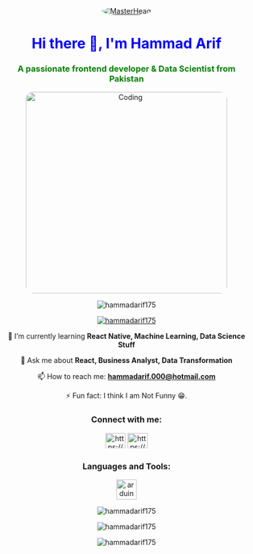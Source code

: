 <div align="center">
  <a href="https://rishavchanda.io">
    <img src="https://media1.giphy.com/media/v1.Y2lkPTc5MGI3NjExYWwxeDBoZmhpdXZrb2JqNW94eHZyOWZyNW5iYnFzYjVsZWJ4YzUzcSZlcD12MV9pbnRlcm5hbF9naWZfYnlfaWQmY3Q9Zw/3osxY9kuM2NGUfvThe/giphy.gif" alt="MasterHead" style="border-radius: 50%;">
  </a>
</div>

<h1 align="center" style="color:blue;">Hi there 👋, I'm Hammad Arif</h1>
<h3 align="center" style="color:green;">A passionate frontend developer & Data Scientist from Pakistan</h3>

<div align="center">
  <img alt="Coding" width="400" src="https://th.bing.com/th/id/R.c0d1b11e54c2b07f7353dd160e8ba80d?rik=BH2sjO5Vy1%2fC%2fg&pid=ImgRaw&r=0" style="border-radius: 15px;">
</div>

<p align="center">
  <img src="https://komarev.com/ghpvc/?username=hammadarif175&label=Profile%20views&color=0e75b6&style=flat" alt="hammadarif175">
</p>

<div align="center">
  <a href="https://github.com/ryo-ma/github-profile-trophy">
    <img src="https://github-profile-trophy.vercel.app/?username=hammadarif175" alt="hammadarif175">
  </a>
</div>

<p align="center">🌱 I’m currently learning <strong>React Native, Machine Learning, Data Science Stuff</strong></p>
<p align="center">💬 Ask me about <strong>React, Business Analyst, Data Transformation</strong></p>
<p align="center">📫 How to reach me: <a href="mailto:hammadarif.000@hotmail.com"><strong>hammadarif.000@hotmail.com</strong></a></p>
<p align="center">⚡ Fun fact: I think I am Not Funny 😁.</p>

<h3 align="center">Connect with me:</h3>
<p align="center">
  <a href="https://linkedin.com/in/hammad175/" target="_blank"><img src="https://raw.githubusercontent.com/rahuldkjain/github-profile-readme-generator/master/src/images/icons/Social/linked-in-alt.svg" alt="https://www.linkedin.com/in/hammad175/" height="30" width="40"></a>
  <a href="https://www.youtube.com/@hammadarif3441" target="_blank"><img src="https://raw.githubusercontent.com/rahuldkjain/github-profile-readme-generator/master/src/images/icons/Social/youtube.svg" alt="https://www.youtube.com/@hammadarif3441" height="30" width="40"></a>
</p>

<h3 align="center">Languages and Tools:</h3>
<p align="center">
  <a href="https://www.arduino.cc/" target="_blank" rel="noreferrer">
    <img src="https://cdn.worldvectorlogo.com/logos/arduino-1.svg" alt="arduino" width="40" height="40">
  </a>
  <!-- Add other tools and languages here -->
</p>

<div>
  <p align="center"><img src="https://github-readme-stats.vercel.app/api/top-langs?username=hammadarif175&show_icons=true&locale=en&layout=compact" alt="hammadarif175"></p>
  <p align="center"><img src="https://github-readme-stats.vercel.app/api?username=hammadarif175&show_icons=true&locale=en" alt="hammadarif175"></p>
  <p align="center"><img src="https://github-readme-streak-stats.herokuapp.com/?user=hammadarif175&" alt="hammadarif175"></p>
</div>
